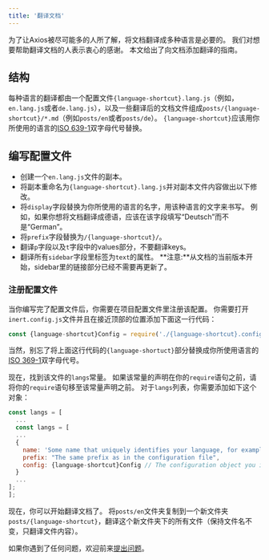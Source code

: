 ```yaml
---
title: '翻译文档'
---
```


为了让Axios被尽可能多的人所了解，将文档翻译成多种语言是必要的。 我们对想要帮助翻译文档的人表示衷心的感谢。 本文给出了向文档添加翻译的指南。

## 结构

每种语言的翻译都由一个配置文件`{language-shortcut}.lang.js`（例如，`en.lang.js`或者`de.lang.js`），以及一些翻译后的文档文件组成`posts/{language-shortcut}/*.md`（例如`posts/en`或者`posts/de`）。 `{language-shortcut}`应该用你所使用的语言的[ISO 639-1](https://en.wikipedia.org/wiki/ISO_639-1)双字母代号替换。

## 编写配置文件

 - 创建一个`en.lang.js`文件的副本。
 - 将副本重命名为`{language-shortcut}.lang.js`并对副本文件内容做出以下修改。
 - 将`display`字段替换为你所使用的语言的名字，用该种语言的文字来书写。 例如，如果你想将文档翻译成德语，应该在该字段填写“Deutsch”而不是“German”。
 - 将`prefix`字段替换为`/{language-shortcut}/`。
 - 翻译`p`字段以及`t`字段中的values部分，不要翻译keys。
 - 翻译所有`sidebar`字段里标签为`text`的属性。 **注意:**从文档的当前版本开始，sidebar里的链接部分已经不需要再更新了。

### 注册配置文件

当你编写完了配置文件后，你需要在项目配置文件里注册该配置。 你需要打开`inert.config.js`文件并且在接近顶部的位置添加下面这一行代码：

```js
const {language-shortcut}Config = require('./{language-shortcut}.config.js');
```

当然，别忘了将上面这行代码的`{language-shortuct}`部分替换成你所使用语言的[ISO 369-1](https://en.wikipedia.org/wiki/ISO_639-1)双字母代号。

现在，找到该文件的`langs`常量。 如果该常量的声明在你的`require`语句之前，请将你的`require`语句移至该常量声明之前。 对于`langs`列表，你需要添加如下这个对象：

```js
const langs = [
  ...
  const langs = [
  ...
  {
    name: 'Some name that uniquely identifies your language, for example "English" or "German"',
    prefix: "The same prefix as in the configuration file",
    config: {language-shortcut}Config // The configuration object you imported earlier
  }
  ...
];
];
```

现在，你可以开始翻译文档了。 将`posts/en`文件夹复制到一个新文件夹`posts/{language-shortcut}`，翻译这个新文件夹下的所有文件（保持文件名不变，只翻译文件内容）。

如果你遇到了任何问题，欢迎前来[提出问题](https://github.com/axios/axios-docs/issues/new/choose)。